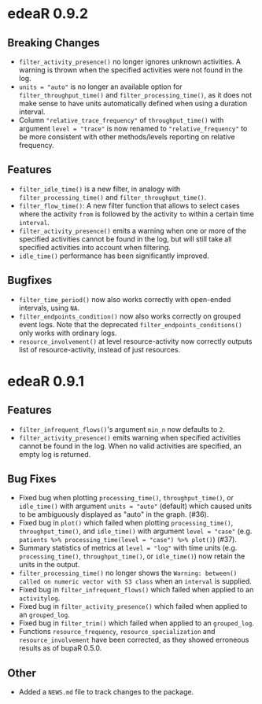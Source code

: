 # edeaR 0.9.2

## Breaking Changes

* `filter_activity_presence()` no longer ignores unknown activities. A warning is thrown when the specified activities were not found in the log.
* `units = "auto"` is no longer an available option for `filter_throughput_time()` and `filter_processing_time()`, as it does not make sense to have units automatically defined when using a duration interval. 
* Column `"relative_trace_frequency"` of `throughput_time()` with argument `level = "trace"` is now renamed to `"relative_frequency"` to be more consistent with other methods/levels reporting on relative frequency.


## Features

*  `filter_idle_time()` is a new filter, in analogy with `filter_processing_time()` and `filter_throughput_time()`. 
* `filter_flow_time()`: A new filter function that allows to select cases where the activity `from` is followed by the activity `to` within a certain time `interval`.
* `filter_activity_presence()` emits a warning when one or more of the specified activities cannot be found in the log, but will still take all specified activities into account when filtering.
* `idle_time()` performance has been significantly improved.


## Bugfixes

*  `filter_time_period()` now also works correctly with open-ended intervals, using `NA`.
*  `filter_endpoints_condition()` now also works correctly on grouped event logs. Note that the deprecated `filter_endpoints_conditions()` only works with ordinary logs. 
*  `resource_involvement()` at level resource-activity now correctly outputs list of resource-activity, instead of just resources. 



# edeaR 0.9.1


## Features

* `filter_infrequent_flows()`'s argument `min_n` now defaults to `2`.
* `filter_activity_presence()` emits warning when specified activities cannot be found in the log. When no valid activities are specified, an empty log is returned. 


## Bug Fixes

* Fixed bug when plotting `processing_time()`, `throughput_time()`, or `idle_time()` with argument
`units = "auto"` (default) which caused units to be ambiguously displayed as "auto" in the graph. (#36).
* Fixed bug in `plot()` which failed when plotting `processing_time()`, `throughput_time()`, and `idle_time()`
with argument `level = "case"` (e.g. `patients %>% processing_time(level = "case") %>% plot()`) (#37).
* Summary statistics of metrics at `level = "log"` with time units (e.g. `processing_time()`,
`throughput_time()`, or `idle_time()`) now retain the units in the output.
* `filter_processing_time()` no longer shows the `Warning: between() called on numeric vector with S3 class` 
when an `interval` is supplied.
* Fixed bug in `filter_infrequent_flows()` which failed when applied to an `activitylog`.
* Fixed bug in `filter_activity_presence()` which failed when applied to an `grouped_log`.
* Fixed bug in `filter_trim()` which failed when applied to an `grouped_log`.
* Functions `resource_frequency`, `resource_specialization` and `resource_involvement` have been corrected, as they showed erroneous results as of bupaR 0.5.0. 


## Other

* Added a `NEWS.md` file to track changes to the package.
